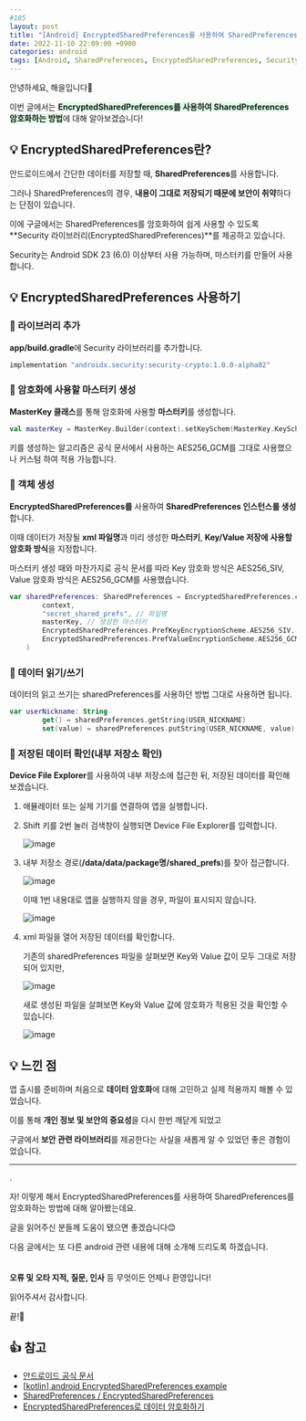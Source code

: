 ```yaml
---
#105
layout: post
title: "[Android] EncryptedSharedPreferences를 사용하여 SharedPreferences 암호화하는 방법"
date: 2022-11-10 22:09:00 +0900
categories: android
tags: [Android, SharedPreferences, EncryptedSharedPreferences, Security]
---
```


안녕하세요, 해을입니다🦖

이번 글에서는 <span style="background-color:#dcffe4">**EncryptedSharedPreferences를 사용하여 SharedPreferences 암호화하는 방법**</span>에 대해 알아보겠습니다!

## 💡 EncryptedSharedPreferences란?

안드로이드에서 간단한 데이터를 저장할 때, **SharedPreferences**를 사용합니다.

그러나 SharedPreferences의 경우, **내용이 그대로 저장되기 때문에 보안이 취약**하다는 단점이 있습니다.

이에 구글에서는 SharedPreferences를 암호화하여 쉽게 사용할 수 있도록 **Security 라이브러리(EncryptedSharedPreferences)**를 제공하고 있습니다.

Security는 Android SDK 23 (6.0) 이상부터 사용 가능하며, 마스터키를 만들어 사용합니다.

## 💡 EncryptedSharedPreferences 사용하기

### 🥨 라이브러리 추가

**app/build.gradle**에 Security 라이브러리를 추가합니다.

```kotlin
implementation "androidx.security:security-crypto:1.0.0-alpha02"
```

### 🥨 암호화에 사용할 마스터키 생성

**MasterKey 클래스**를 통해 암호화에 사용할 **마스터키**를 생성합니다.

```kotlin
val masterKey = MasterKey.Builder(context).setKeySchem(MasterKey.KeyScheme.AES256_GCM).build()
```

키를 생성하는 알고리즘은 공식 문서에서 사용하는 AES256_GCM를 그대로 사용했으나 커스텀 하여 적용 가능합니다.

### 🥨 객체 생성

**EncryptedSharedPreferences를** 사용하여 **SharedPreferences 인스턴스를 생성**합니다.

이때 데이터가 저장될 **xml 파일명**과 미리 생성한 **마스터키**, **Key/Value 저장에 사용할 암호화 방식**을 지정합니다.

마스터키 생성 때와 마찬가지로 공식 문서를 따라 Key 암호화 방식은 AES256_SIV, Value 암호화 방식은 AES256_GCM를 사용했습니다.

```kotlin
var sharedPreferences: SharedPreferences = EncryptedSharedPreferences.create(
        context,
        "secret_shared_prefs", // 파일명
        masterKey, // 생성한 마스터키
        EncryptedSharedPreferences.PrefKeyEncryptionScheme.AES256_SIV, // Key 암호화 방식
        EncryptedSharedPreferences.PrefValueEncryptionScheme.AES256_GCM // Value 암호화 방식
    )
```

### 🥨 데이터 읽기/쓰기

데이터의 읽고 쓰기는 sharedPreferences를 사용하던 방법 그대로 사용하면 됩니다.

```kotlin
var userNickname: String
        get() = sharedPreferences.getString(USER_NICKNAME)
        set(value) = sharedPreferences.putString(USER_NICKNAME, value)
```

### 🥨 저장된 데이터 확인(내부 저장소 확인)

**Device File Explorer**를 사용하여 내부 저장소에 접근한 뒤, 저장된 데이터를 확인해 보겠습니다.

1. 애뮬레이터 또는 실제 기기를 연결하여 앱을 실행합니다.

2. Shift 키를 2번 눌러 검색창이 실행되면 Device File Explorer를 입력합니다.

    ![image](https://user-images.githubusercontent.com/39720852/203227071-5531327c-5f55-49fd-ad7a-4fd6573c7d01.png)

3. 내부 저장소 경로(**/data/data/package명/shared_prefs**)를 찾아 접근합니다.

    ![image](https://user-images.githubusercontent.com/39720852/203227823-65325dc6-6501-48aa-a0f5-50bb212940a6.png)

    이때 1번 내용대로 앱을 실행하지 않을 경우, 파일이 표시되지 않습니다.

    ![image](https://user-images.githubusercontent.com/39720852/203227307-9eaec66d-3be2-4d94-a9cd-88c9cc85954b.png)

4. xml 파일을 열어 저장된 데이터를 확인합니다.

    기존의 sharedPreferences 파일을 살펴보면 Key와 Value 값이 모두 그대로 저장되어 있지만,

    ![image](https://user-images.githubusercontent.com/39720852/203229281-1dcc1f52-1b89-401e-b963-9176cc2fee5a.png)

    새로 생성된 파일을 살펴보면 Key와 Value 값에 암호화가 적용된 것을 확인할 수 있습니다.

    ![image](https://user-images.githubusercontent.com/39720852/203229318-2929fafd-57d9-4afd-b723-85f5040ea67a.png)

## 💡 느낀 점

앱 출시를 준비하며 처음으로 **데이터 암호화**에 대해 고민하고 실제 적용까지 해볼 수 있었습니다.

이를 통해 **개인 정보 및 보안의 중요성**을 다시 한번 깨닫게 되었고

구글에서 **보안 관련 라이브러리**를 제공한다는 사실을 새롭게 알 수 있었던 좋은 경험이었습니다.

---

.

자! 이렇게 해서 EncryptedSharedPreferences를 사용하여 SharedPreferences를 암호화하는 방법에 대해 알아봤는데요.

글을 읽어주신 분들께 도움이 됐으면 좋겠습니다😊

다음 글에서는 또 다른 android 관련 내용에 대해 소개해 드리도록 하겠습니다.
<br/><br/><br/>
**오류 및 오타 지적, 질문, 인사** 등 무엇이든 언제나 환영입니다!

읽어주셔서 감사합니다.

끝!🦕
<br/>

## 👍 참고

- [안드로이드 공식 문서](https://developer.android.com/reference/kotlin/androidx/security/crypto/EncryptedSharedPreferences?hl=ko)
- [[kotlin] android EncryptedSharedPreferences example](https://shary1012.tistory.com/223)
- [SharedPreferences / EncryptedSharedPreferences](https://philosopher-chan.tistory.com/1557)
- [EncryptedSharedPreferences로 데이터 암호화하기](https://cliearl.github.io/posts/android/encrypted-sharedpreferences/)
